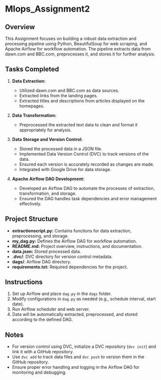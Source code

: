 # Mlops_Assignment2

## Overview
This Assignment focuses on building a robust data extraction and processing pipeline using Python, BeautifulSoup for web scraping, and Apache Airflow for workflow automation. The pipeline extracts data from dawn.com and BBC.com, preprocesses it, and stores it for further analysis.

## Tasks Completed
1. **Data Extraction:**
   - Utilized dawn.com and BBC.com as data sources.
   - Extracted links from the landing pages.
   - Extracted titles and descriptions from articles displayed on the homepages.

2. **Data Transformation:**
   - Preprocessed the extracted text data to clean and format it appropriately for analysis.

3. **Data Storage and Version Control:**
   - Stored the processed data in a JSON file.
   - Implemented Data Version Control (DVC) to track versions of the data.
   - Ensured each version is accurately recorded as changes are made.
   - Integrated with Google Drive for data storage.

4. **Apache Airflow DAG Development:**
   - Developed an Airflow DAG to automate the processes of extraction, transformation, and storage.
   - Ensured the DAG handles task dependencies and error management effectively.

## Project Structure

- **extractionscript.py:** Contains functions for data extraction, preprocessing, and storage.
- **my_dag.py:** Defines the Airflow DAG for workflow automation.
- **README.md:** Project overview, instructions, and documentation.
- **data.json:** Stored processed data.
- **.dvc/**: DVC directory for version control metadata.
- **dags/**: Airflow DAG directory.
- **requirements.txt:** Required dependencies for the project.

## Instructions

1. Set up Airflow and place `dag.py` in the `dags` folder.
2. Modify configurations in `dag.py` as needed (e.g., schedule interval, start date).
3. Run Airflow scheduler and web server.
4. Data will be automatically extracted, preprocessed, and stored according to the defined DAG.

## Notes

- For version control using DVC, initialize a DVC repository (`dvc init`) and link it with a GitHub repository.
- Use `dvc add` to track data files and `dvc push` to version them in the GitHub repository.
- Ensure proper error handling and logging in the Airflow DAG for monitoring and debugging.
